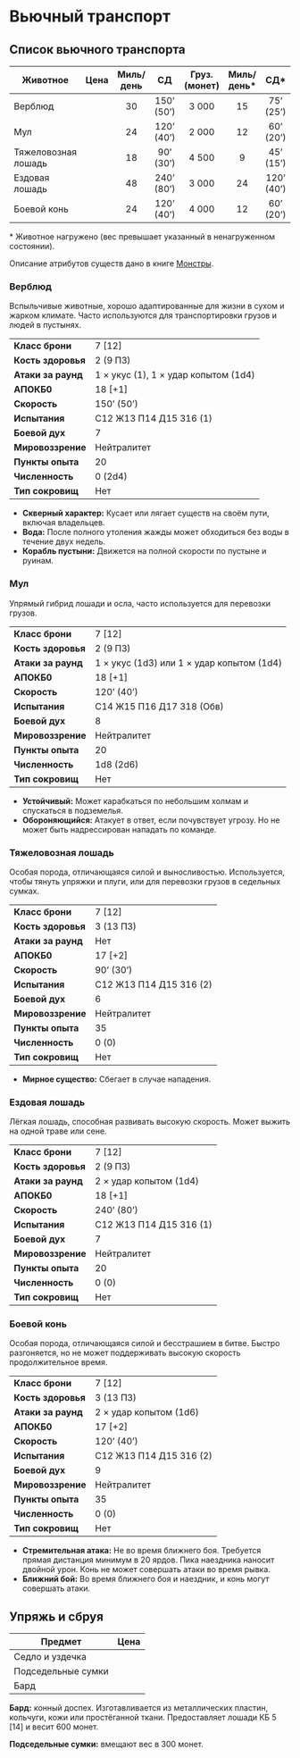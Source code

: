 # Вьючный транспорт

## Список вьючного транспорта

| Животное            |       Цена       | Миль/день |     СД     | Груз. (монет) | Миль/день\* |    СД\*    | Груз. (монет)\* |
| ------------------- | :--------------: | :-------: | :--------: | :-----------: | :---------: | :--------: | :-------------: |
| Верблюд             | <Coin v="100" /> |    30     | 150’ (50’) |     3 000     |     15      | 75’ (25’)  |      6 000      |
| Мул                 | <Coin v="30" />  |    24     | 120’ (40’) |     2 000     |     12      | 60’ (20’)  |      4 000      |
| Тяжеловозная лошадь | <Coin v="40" />  |    18     | 90’ (30’)  |     4 500     |      9      | 45’ (15’)  |      9 000      |
| Ездовая лошадь      | <Coin v="75" />  |    48     | 240’ (80’) |     3 000     |     24      | 120’ (40’) |      6 000      |
| Боевой конь         | <Coin v="250" /> |    24     | 120’ (40’) |     4 000     |     12      | 60’ (20’)  |      8 000      |

\* Животное нагружено (вес превышает указанный в ненагруженном состоянии).

Описание атрибутов существ дано в книге [Монстры](../../monsters/monsters/game-statistics.md).

### Верблюд

Вспыльчивые животные, хорошо адаптированные для жизни в сухом и жарком климате. Часто используются для транспортировки грузов и людей в пустынях.

|                    |                                      |
| ------------------ | ------------------------------------ |
| **Класс брони**    | 7 [12]                               |
| **Кость здоровья** | 2 (9 ПЗ)                             |
| **Атаки за раунд** | 1 × укус (1), 1 × удар копытом (1d4) |
| **АПОКБ0**         | 18 [+1]                              |
| **Скорость**       | 150’ (50’)                           |
| **Испытания**      | C12 Ж13 П14 Д15 З16 (1)              |
| **Боевой дух**     | 7                                    |
| **Мировоззрение**  | Нейтралитет                          |
| **Пункты опыта**   | 20                                   |
| **Численность**    | 0 (2d4)                              |
| **Тип сокровищ**   | Нет                                  |

- **Скверный характер:** Кусает или лягает существ на своём пути, включая владельцев.
- **Вода:** После полного утоления жажды может обходиться без воды в течение двух недель.
- **Корабль пустыни:** Движется на полной скорости по пустыне и руинам.

### Мул

Упрямый гибрид лошади и осла, часто используется для перевозки грузов.

|                    |                                           |
| ------------------ | ----------------------------------------- |
| **Класс брони**    | 7 [12]                                    |
| **Кость здоровья** | 2 (9 ПЗ)                                  |
| **Атаки за раунд** | 1 × укус (1d3) или 1 × удар копытом (1d4) |
| **АПОКБ0**         | 18 [+1]                                   |
| **Скорость**       | 120’ (40’)                                |
| **Испытания**      | C14 Ж15 П16 Д17 З18 (Обв)                 |
| **Боевой дух**     | 8                                         |
| **Мировоззрение**  | Нейтралитет                               |
| **Пункты опыта**   | 20                                        |
| **Численность**    | 1d8 (2d6)                                 |
| **Тип сокровищ**   | Нет                                       |

- **Устойчивый:** Может карабкаться по небольшим холмам и спускаться в подземелья.
- **Обороняющийся:** Атакует в ответ, если почувствует угрозу. Но не может быть надрессирован нападать по команде.

### Тяжеловозная лошадь

Особая порода, отличающаяся силой и выносливостью. Используется, чтобы тянуть упряжки и плуги, или для перевозки грузов в седельных сумках.

|                    |                         |
| ------------------ | ----------------------- |
| **Класс брони**    | 7 [12]                  |
| **Кость здоровья** | 3 (13 ПЗ)               |
| **Атаки за раунд** | Нет                     |
| **АПОКБ0**         | 17 [+2]                 |
| **Скорость**       | 90’ (30’)               |
| **Испытания**      | C12 Ж13 П14 Д15 З16 (2) |
| **Боевой дух**     | 6                       |
| **Мировоззрение**  | Нейтралитет             |
| **Пункты опыта**   | 35                      |
| **Численность**    | 0 (0)                   |
| **Тип сокровищ**   | Нет                     |

- **Мирное существо:** Сбегает в случае нападения.

### Ездовая лошадь

Лёгкая лошадь, способная развивать высокую скорость. Может выжить на одной траве или сене.

|                    |                         |
| ------------------ | ----------------------- |
| **Класс брони**    | 7 [12]                  |
| **Кость здоровья** | 2 (9 ПЗ)                |
| **Атаки за раунд** | 2 × удар копытом (1d4)  |
| **АПОКБ0**         | 18 [+1]                 |
| **Скорость**       | 240’ (80’)              |
| **Испытания**      | C12 Ж13 П14 Д15 З16 (1) |
| **Боевой дух**     | 7                       |
| **Мировоззрение**  | Нейтралитет             |
| **Пункты опыта**   | 20                      |
| **Численность**    | 0 (0)                   |
| **Тип сокровищ**   | Нет                     |

### Боевой конь

Особая порода, отличающаяся силой и бесстрашием в битве. Быстро разгоняется, но не может поддерживать высокую скорость продолжительное время.

|                    |                         |
| ------------------ | ----------------------- |
| **Класс брони**    | 7 [12]                  |
| **Кость здоровья** | 3 (13 ПЗ)               |
| **Атаки за раунд** | 2 × удар копытом (1d6)  |
| **АПОКБ0**         | 17 [+2]                 |
| **Скорость**       | 120’ (40’)              |
| **Испытания**      | C12 Ж13 П14 Д15 З16 (2) |
| **Боевой дух**     | 9                       |
| **Мировоззрение**  | Нейтралитет             |
| **Пункты опыта**   | 35                      |
| **Численность**    | 0 (0)                   |
| **Тип сокровищ**   | Нет                     |

- **Стремительная атака:** Не во время ближнего боя. Требуется прямая дистанция минимум в 20 ярдов. Пика наездника наносит двойной урон. Конь не может совершать атаки во время рывка.
- **Ближний бой:** Во время ближнего боя и наездник, и конь могут совершать атаки.

## Упряжь и сбруя

| Предмет            |       Цена       |
| ------------------ | :--------------: |
| Седло и уздечка    | <Coin v="25" />  |
| Подседельные сумки |  <Coin v="5" />  |
| Бард               | <Coin v="150" /> |

**Бард:** конный доспех. Изготавливается из металлических пластин, кольчуги, кожи или простёганной ткани. Предоставляет лошади КБ 5 [14] и весит 600 монет.

**Подседельные сумки:** вмещают вес в 300 монет.
